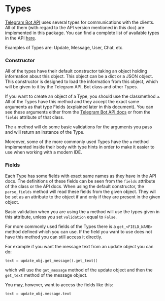 # Types

[Telegram Bot API](https://core.telegram.org/bots/api) uses several types for communications with the clients. All of them 
(with regard to the API version mentioned in this doc) are implemented in this package. You can find a complete list of available 
types in the API [here](https://core.telegram.org/bots/api#available-types).

Examples of Types are: Update, Message, User, Chat, etc.

### Constructor
All of the types have their default constructor taking an object holding information about this object. This object can be a dict
or a JSON object. This constructor is designed to load the information from this object, which will be given to it by the Telegram API, 
Bot class and other Types.

If you want to create an object of a Type, you should use the classmethod `a`. All of the Types have this method and they 
accept the exact same arguments as that type Fields (explained later in this document). You can see these arguments either from the
[Telegram Bot API docs](https://core.telegram.org/bots/api#available-types) or from the `fields` attribute of that class.

The `a` method will do some basic validations for the arguments you pass and will return an instance of the Type.

Moreover, some of the more commonly used Types have the `a` method implemented inside their body with type hints in order to make it
easier to use when working with a modern IDE.

### Fields
Each Type has some fields with exact same names as they have in the API docs. The definitions of these fields can be seen
from the `fields` attribute of the class or the API docs. When using the default constructor, the `parse_fields` method will
read these fields from the given object. They will be set as an attribute to the object if and only if they are present in the given object.

Basic validation when you are using the `a` method will use the types given in this attribute, unless you set `validation` equal 
to `False`.

For more commonly used fields of the Types there is a `get_<FIELD_NAME>` method defined which you can use. If the field you
want to use does not have this method you can still access it directly.

For example if you want the message text from an update object you can do:
```python
text = update_obj.get_message().get_text()
```
which will use the `get_message` method of the update object and then the `get_text` method of the message object.

You may, however, want to access the fields like this:
```python
text = update_obj.message.text
```


